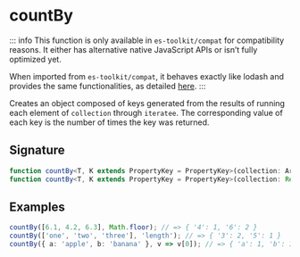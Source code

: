 # countBy

::: info
This function is only available in `es-toolkit/compat` for compatibility reasons. It either has alternative native JavaScript APIs or isn’t fully optimized yet.

When imported from `es-toolkit/compat`, it behaves exactly like lodash and provides the same functionalities, as detailed [here](../../../compatibility.md).
:::

Creates an object composed of keys generated from the results of running each element of `collection`
through `iteratee`. The corresponding value of each key is the number of times the key was returned.

## Signature

```typescript
function countBy<T, K extends PropertyKey = PropertyKey>(collection: ArrayLike<T> | null | undefined, iteratee?: ((item: T) => K) | keyof T | [keyof T, K] | Partial<T> | null | undefined): Record<K, number>;
function countBy<T, K extends PropertyKey = PropertyKey>(collection: Record<PropertyKey, T> | null | undefined, iteratee?: ((item: T) => K) | keyof T | [keyof T, K] | Partial<T> | null | undefined): Record<K, number>;
```

## Examples

```typescript
countBy([6.1, 4.2, 6.3], Math.floor); // => { '4': 1, '6': 2 }
countBy(['one', 'two', 'three'], 'length'); // => { '3': 2, '5': 1 }
countBy({ a: 'apple', b: 'banana' }, v => v[0]); // => { 'a': 1, 'b': 1 }
```
